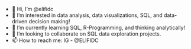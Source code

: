 - 👋 Hi, I’m @elifidc
- 👀 I’m interested in data analysis, data visualizations, SQL, and data-driven decision making!
- 🌱 I’m currently learning SQL, R-Programming, and thinking analytically!
- 💞️ I’m looking to collaborate on SQL data exploration projects.
- 📫 How to reach me: IG - @ELIFIDC

<!---
elifidc/elifidc is a ✨ special ✨ repository because its `README.md` (this file) appears on your GitHub profile.
You can click the Preview link to take a look at your changes.
--->
